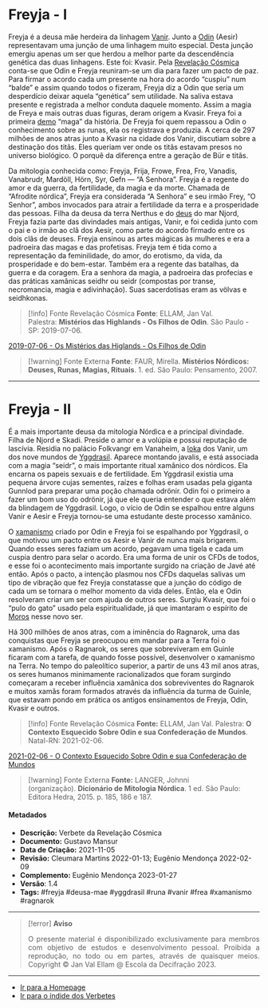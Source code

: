 # Freyja - I

Freyja é a deusa mãe herdeira da linhagem [Vanir](Aesir%20e%20Vanir.md). Junto a [Odin](Odin.md) (Aesir) representavam uma junção de uma linhagem muito especial. Desta junção emergiu apenas um ser que herdou a melhor parte da descendência genética das duas linhagens. Este foi: Kvasir. Pela [Revelação Cósmica](Revelação%20Cósmica.md) conta-se que Odin e Freyja reuniram-se um dia para fazer um pacto de paz. Para firmar o acordo cada um presente na hora do acordo “cuspiu” num “balde” e assim quando todos o fizeram, Freyja diz a Odin que seria um desperdício deixar aquela “genética” sem utilidade. Na saliva estava presente e registrada a melhor conduta daquele momento. Assim a magia de Freya e mais outras duas figuras, deram origem a Kvasir. Freya foi a primeira [demo](Demos.md) “maga” da história. De Freyja foi quem repassou a Odin o conhecimento sobre as runas, ela os registrava e produzia. A cerca de 297 milhões de anos atras junto a Kvasir na cidade dos Vanir, discutiam sobre a destinação dos titãs. Eles queriam ver onde os titãs estavam presos no universo biológico. O porquê da diferença entre a geração de Bür e titãs.

Da mitologia conhecida como: Freyja, Frija, Frowe, Frea, Fro, Vanadis, Vanabrudr, Mardöll, Hörn, Syr, Gefn — “A Senhora”. Freyja é a regente do amor e da guerra, da fertilidade, da magia e da morte. Chamada de “Afrodite nórdica”, Freyja era considerada “A Senhora” e seu irmão Frey, “O Senhor”, ambos invocados para atrair a fertilidade da terra e a prosperidade das pessoas. Filha da deusa da terra Nerthus e do [deus](Deus.md) do mar Njord, Freyja fazia parte das divindades mais antigas, Vanir, e foi cedida junto com o pai e o irmão ao clã dos Aesir, como parte do acordo firmado entre os dois clãs de deuses. Freyja ensinou as artes mágicas às mulheres e era a padroeira das magas e das profetisas. Freyja tem é tida como a representação da feminilidade, do amor, do erotismo, da vida, da prosperidade e do bem-estar. Também era a regente das batalhas, da guerra e da coragem. Era a senhora da magia, a padroeira das profecias e das práticas xamânicas seidhr ou seidr (compostas por transe, necromancia, magia e adivinhação). Suas sacerdotisas eram as völvas e seidhkonas.

> [!info] Fonte Revelação Cósmica
> **Fonte**: ELLAM, Jan Val. Palestra: **Mistérios das Highlands - Os Filhos de Odin**. São Paulo - SP: 2019-07-06.

[2019-07-06 - Os Mistérios das Higlands - Os Filhos de Odin](2019-07-06%20-%20Os%20Mistérios%20das%20Higlands%20-%20Os%20Filhos%20de%20Odin.md)

> [!warning] Fonte Externa
> **Fonte**: FAUR, Mirella. **Mistérios Nórdicos: Deuses, Runas, Magias, Rituais**. 1. ed. São Paulo: Pensamento, 2007.

---
# Freyja - II

É a mais importante deusa da mitologia Nórdica e a principal divindade. Filha de Njord e Skadi. Preside o amor e a volúpia e possui reputação de lascívia. Residia no palácio Folkvangr em Vanaheim, a [loka](Árvore%20do%20Conhecimento/Verbetes/L/Loka.md) dos Vanir, um dos nove mundos de [Yggdrasil](Yggdrasil.md). Aparece montando javalis, e está associada com a magia “seidr”, o mais importante ritual xamânico dos nórdicos. Ela encarna os papeis sexuais e de fertilidade. Em Yggdrasil existia uma pequena árvore cujas sementes, raízes e folhas eram usadas pela giganta Gunnlod para preparar uma poção chamada odrönir. Odin foi o primeiro a fazer um bom uso do odrönir, já que ele queria entender o que estava além da blindagem de Yggdrasil. Logo, o vício de Odin se espalhou entre alguns Vanir e Aesir e Freyja tornou-se uma estudante deste processo xamânico.

O [xamanismo](Administração/Governança/Projetos%20de%20Pesquisas/Xamanismo.md) criado por Odin e Freyja foi se espalhando por Yggdrasil, o que motivou um pacto entre os Aesir e Vanir de nunca mais brigarem. Quando esses seres faziam um acordo, pegavam uma tigela e cada um cuspia dentro para selar o acordo. Era uma forma de unir os CFDs de todos, e esse foi o acontecimento mais importante surgido na criação de Javé até então. Após o pacto, a intenção plasmou nos CFDs daquelas salivas um tipo de vibração que fez Freyja constatasse que a junção do código de cada um se tornara o melhor momento da vida deles. Então, ela e Odin resolveram criar um ser com ajuda de outros seres. Surgiu Kvasir, que foi o “pulo do gato” usado pela espiritualidade, já que imantaram o espírito de [Moros](Moros.md) nesse novo ser.

Há 300 milhões de anos atras, com a iminência do Ragnarok, uma das conquistas que Freyja se preocupou em mandar para a Terra foi o xamanismo. Após o Ragnarok, os seres que sobreviveram em Guinle ficaram com a tarefa, de quando fosse possível, desenvolver o xamanismo na Terra. No tempo do paleolítico superior, a partir de uns 43 mil anos atras, os seres humanos minimamente racionalizados que foram surgindo começaram a receber influência xamânica dos sobreviventes do Ragnarok e muitos xamãs foram formados através da influência da turma de Guinle, que estavam pondo em prática os antigos ensinamentos de Freyja, Odin, Kvasir e outros.

> [!info] Fonte Revelação Cósmica
> **Fonte:** ELLAM, Jan Val. Palestra: **O Contexto Esquecido Sobre Odin e sua Confederação de Mundos**. Natal-RN: 2021-02-06.

[2021-02-06 - O Contexto Esquecido Sobre Odin e sua Confederação de Mundos](2021-02-06%20-%20O%20Contexto%20Esquecido%20Sobre%20Odin%20e%20sua%20Confederação%20de%20Mundos.md)

> [!warning] Fonte Externa
> **Fonte:** LANGER, Johnni (organização). **Dicionário de Mitologia Nórdica**. 1 ed. São Paulo: Editora Hedra, 2015. p. 185, 186 e 187.

#### Metadados

-   **Descrição:** Verbete da Revelação Cósmica
-   **Documento:** Gustavo Mansur
-   **Data de Criação:** 2021-11-05
-   **Revisão:** Cleumara Martins 2022-01-13; Eugênio Mendonça 2022-02-09
-   **Complemento:** Eugênio Mendonça 2023-01-27
-   **Versão**: 1.4
-   **Tags:** #freyja #deusa-mae #yggdrasil #runa #vanir #frea #xamanismo #ragnarok

---
> [!error] **Aviso**
> <p align="justify">O presente material é disponibilizado exclusivamente para membros com objetivo de estudos e desenvolvimento pessoal. Proibida a reprodução, no todo ou em partes, através de quaisquer meios. Copyright © Jan Val Ellam @ Escola da Decifração 2023. </p>

---
- [Ir para a Homepage](Homepage.canvas)
- [Ir para o índide dos Verbetes](ÍNDIDE%20GERAL%20DOS%20VERBETES.canvas)